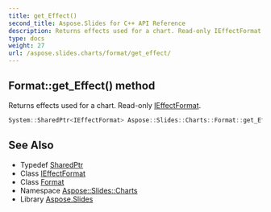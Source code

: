 ```yaml
---
title: get_Effect()
second_title: Aspose.Slides for C++ API Reference
description: Returns effects used for a chart. Read-only IEffectFormat.
type: docs
weight: 27
url: /aspose.slides.charts/format/get_effect/
---
```

## Format::get_Effect() method


Returns effects used for a chart. Read-only [IEffectFormat](../../../aspose.slides/ieffectformat/).

```cpp
System::SharedPtr<IEffectFormat> Aspose::Slides::Charts::Format::get_Effect() override
```

## See Also

* Typedef [SharedPtr](../../../system/sharedptr/)
* Class [IEffectFormat](../../../aspose.slides/ieffectformat/)
* Class [Format](../)
* Namespace [Aspose::Slides::Charts](../../)
* Library [Aspose.Slides](../../../)